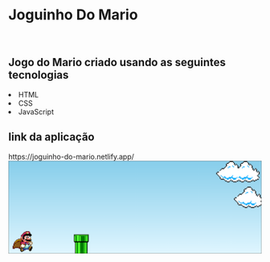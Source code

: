 <h1>Joguinho Do Mario</h1>
 <br>
<h2>Jogo do Mario criado usando as seguintes tecnologias</h2>
<li>HTML</li>
<li>CSS</li>
<li>JavaScript</li>
<h2>link da aplicação</h2>
 <a>https://joguinho-do-mario.netlify.app/</a>
 
<img src="https://github.com/DevAlexsanderFelipe/Joguinho-Do-Mario/blob/master/assets/game%20Mario.PNG?raw=true">


